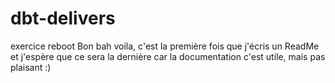 # dbt-delivers
 exercice reboot
Bon bah voila, c'est la première fois que j'écris un ReadMe et j'espère que ce sera la dernière car la documentation c'est utile, mais pas plaisant :)